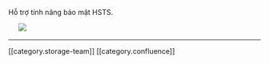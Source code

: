 Hỗ trợ tính năng bảo mật HSTS.

     ![](images/storage/image2021-11-17_14-8-46.png)



*****

[[category.storage-team]] 
[[category.confluence]] 
